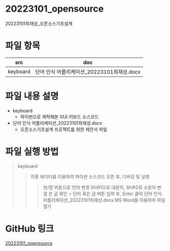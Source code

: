 # 20223101_opensource
20223101최재성_오픈소스기초설계

# 파일 항목
| src | doc |
|-----|-----|
| keyboard | 단어 인식 어플리케이션_20223101최재성.docx |

# 파일 내용 설명
* keyboard
  + 파이썬으로 제작해본 GUI 키보드 소스코드
* 단어 인식 어플리케이션_20223101최재성.docx
  + 오픈소스기초설계 프로젝트를 위한 제안서 파일

# 파일 실행 방법
> keyboard
>> 각종 에디터를 이용하여 파이썬 소스코드 오픈 후, 디버깅 및 실행
>>> 한/영 버튼으로 언어 변경
>>> Shift1으로 대문자, Shift2로 소문자 변결
>>> 쓴 글 확인 = 단어 혹은 글 버튼 입력 후, Enter 클릭
> 단어 인식 어플리케이션_20223101최재성.docx
>> MS Word를 이용하여 파일 열기

# GitHub 링크
[20223101_opensource](https://github.com/20223101/20223101_opensource/)
